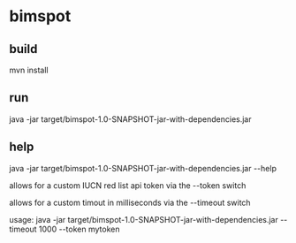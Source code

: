 # bimspot

## build 

mvn install

## run 

java -jar target/bimspot-1.0-SNAPSHOT-jar-with-dependencies.jar

## help 

java -jar target/bimspot-1.0-SNAPSHOT-jar-with-dependencies.jar --help

allows for a custom IUCN red list api token via the --token switch

allows for a custom timout in milliseconds via the --timeout switch

usage: java -jar target/bimspot-1.0-SNAPSHOT-jar-with-dependencies.jar --timeout 1000 --token mytoken
